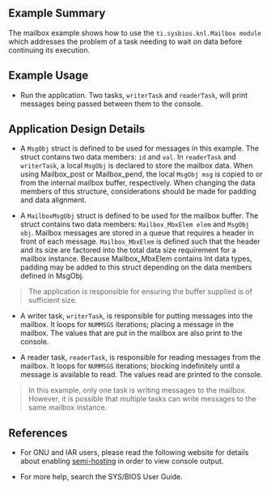 ## Example Summary

The mailbox example shows how to use the `ti.sysbios.knl.Mailbox module` which
addresses the problem of a task needing to wait on data before continuing its
execution.

## Example Usage

* Run the application. Two tasks, `writerTask` and `readerTask`, will print
messages being passed between them to the console.

## Application Design Details

* A `MsgObj` struct is defined to be used for messages in this example. The
struct contains two data members: `id` and `val`. In `readerTask` and
`writerTask`, a local `MsgObj` is declared to store the mailbox data. When
using Mailbox_post or Mailbox_pend, the local `MsgObj msg` is copied to or
from the internal mailbox buffer, respectively.  When changing the data
members of this structure, considerations should be made for padding and
data alignment.

* A `MailboxMsgObj` struct is defined to be used for the mailbox buffer. The
struct contains two data members: `Mailbox_MbxElem elem` and `MsgObj obj`.
Mailbox messages are stored in a queue that requires a header in front of
each message. `Mailbox_MbxElem` is defined such that the header and its size
are factored into the total data size requirement for a mailbox instance.
Because Mailbox_MbxElem contains Int data types, padding may be added to this
struct depending on the data members defined in MsgObj.

> The application is responsible for ensuring the buffer supplied is of
sufficient size.

* A writer task, `writerTask`, is responsible for putting messages into the
mailbox.  It loops for `NUMMSGS` iterations; placing a message in the mailbox.
The values that are put in the mailbox are also print to the console.

* A reader task, `readerTask`, is responsible for reading messages from the
mailbox.  It loops for `NUMMSGS` iterations; blocking indefinitely until a
message is available to read. The values read are printed to the console.

> In this example, only one task is writing messages to the mailbox. However,
it is possible that multiple tasks can write messages to the same mailbox
instance.

## References
* For GNU and IAR users, please read the following website for details about
enabling [semi-hosting](http://processors.wiki.ti.com/index.php/TI-RTOS_Examples_SemiHosting)
in order to view console output.

* For more help, search the SYS/BIOS User Guide.
